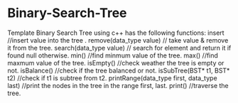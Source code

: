 # Binary-Search-Tree
Template Binary Search Tree using c++ has the following functions:
		insert //insert value into the tree .
		remove(data_type value) // take value & remove it from the tree.
		search(data_type value) // search for element and return it if found null otherwise.
		min() //find minmum value of the tree.
		max() //find maxmum value of the tree.
		isEmpty() //check weather the tree is empty or not.
    isBalance() //check if the tree balanced or not. 
		isSubTree(BST* t1, BST* t2) //check if t1 is subtree from t2.
		printRange(data_type first, data_type last) //print the nodes in the tree in the range first, last.
		print() //traverse the tree.
